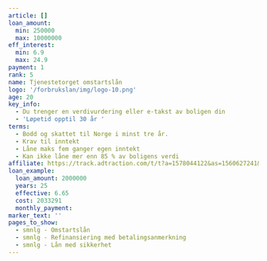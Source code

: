 ```yaml
---
article: []
loan_amount:
  min: 250000
  max: 10000000
eff_interest:
  min: 6.9
  max: 24.9
payment: 1
rank: 5
name: Tjenestetorget omstartslån
logo: '/forbrukslan/img/logo-10.png'
age: 20
key_info:
  - Du trenger en verdivurdering eller e-takst av boligen din
  - 'Løpetid opptil 30 år '
terms:
  - Bodd og skattet til Norge i minst tre år.
  - Krav til inntekt
  - Låne maks fem ganger egen inntekt
  - Kan ikke låne mer enn 85 % av boligens verdi
affiliate: https://track.adtraction.com/t/t?a=1578044122&as=1560627241&t=2&tk=1
loan_example:
  loan_amount: 2000000
  years: 25
  effective: 6.65
  cost: 2033291
  monthly_payment:
marker_text: ''
pages_to_show:
  - smnlg - Omstartslån
  - smnlg - Refinansiering med betalingsanmerkning
  - smnlg - Lån med sikkerhet
---
```

